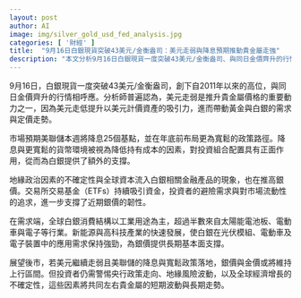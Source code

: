 ```yaml
---
layout: post
author: AI
image: img/silver_gold_usd_fed_analysis.jpg
categories: [ '財經' ]
title:  "9月16日白銀現貨突破43美元/金衡盎司：美元走弱與降息預期推動貴金屬走強"
description: "本文分析9月16日白銀現貨一度突破43美元/金衡盎司、與同日金價齊升的行情及背後動因：美元走弱提升以美元計價資產的吸引力，帶動黃金與白銀的需求與定價上揚；市場普遍預期美聯儲本週降息25個基點並在年底前實施更寬鬆的政策路徑，降息與寬鬆環境被視為降低持有成本、對投資組合配置具正面作用，為白銀提供額外支撐；地緣政治因素的不確定性與全球資本流入白銀相關ETF，外加避險需求與市場流動性追求，繼續推高銀價。需求端方面，白銀以工業用途為主，太陽能電池板、電動車與電子等行業佔比超過一半，新能源與高科技產業發展支撐其在光伏模組、電動車與電子裝置中的應用需求，形成長期基本面支撐。展望後市，若美元繼續走弱且美聯儲降息落地，銀價與金價或将持續走高；但投資者需關注央行政策走向、地緣風險波動以及全球經濟增長的不確定性，這些因素將左右貴金屬的短期波動與長期走勢。"
---
```

9月16日，白銀現貨一度突破43美元/金衡盎司，創下自2011年以來的高位，與同日金價齊升的行情相呼應。分析師普遍認為，美元走弱是推升貴金屬價格的重要動力之一，因為美元走低提升以美元計價資產的吸引力，進而帶動黃金與白銀的需求與定價走勢。

市場預期美聯儲本週將降息25個基點，並在年底前布局更為寬鬆的政策路徑。降息與更寬鬆的貨幣環境被視為降低持有成本的因素，對投資組合配置具有正面作用，從而為白銀提供了額外的支撐。

地緣政治因素的不確定性與全球資本流入白銀相關金融產品的現象，也在推高銀價。交易所交易基金（ETFs）持續吸引資金，投資者的避險需求與對市場流動性的追求，進一步支撐了近期銀價的韌性。

在需求端，全球白銀消費結構以工業用途為主，超過半數來自太陽能電池板、電動車與電子等行業。新能源與高科技產業的快速發展，使白銀在光伏模組、電動車及電子裝置中的應用需求保持強勁，為銀價提供長期基本面支撐。

展望後市，若美元繼續走弱且美聯儲的降息與寬鬆政策落地，銀價與金價或將維持上行區間。但投資者仍需警惕央行政策走向、地緣風險波動，以及全球經濟增長的不確定性，這些因素將共同左右貴金屬的短期波動與長期走勢。